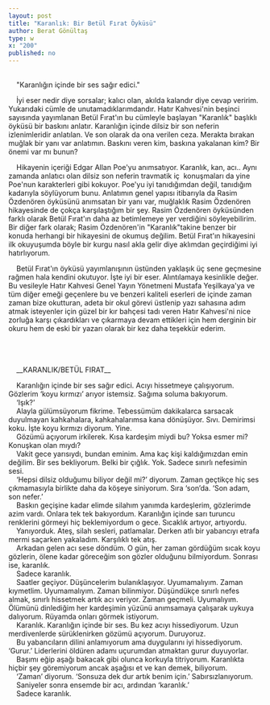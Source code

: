 ```yaml
---
layout: post
title: "Karanlık: Bir Betül Fırat Öyküsü"
author: Berat Gönültaş
type: w
x: "200"
published: no
---
```

<br/>
&nbsp;&nbsp;&nbsp;&nbsp;"Karanlığın içinde bir ses sağır edici."

&nbsp;&nbsp;&nbsp;&nbsp;İyi eser nedir diye sorsalar; kalıcı olan, akılda kalandır diye cevap veririm. Yukarıdaki cümle de unutamadıklarımdandır. Hatır Kahvesi'nin beşinci sayısında yayımlanan Betül Fırat'ın bu cümleyle başlayan "Karanlık" başlıklı öyküsü bir baskını anlatır. Karanlığın içinde dilsiz bir son neferin izlenimleridir anlatılan. Ve son olarak da ona verilen ceza. Merakta bırakan muğlak bir yanı var anlatımın. Baskını veren kim, baskına yakalanan kim? Bir önemi var mı bunun?

&nbsp;&nbsp;&nbsp;&nbsp;Hikayenin içeriği Edgar Allan Poe'yu anımsatıyor. Karanlık, kan, acı.. Aynı zamanda anlatıcı olan dilsiz son neferin travmatik iç  konuşmaları da yine Poe'nun karakterleri gibi kokuyor. Poe'yu iyi tanıdığımdan değil, tanıdığım kadarıyla söylüyorum bunu. Anlatımın genel yapısı itibarıyla da Rasim Özdenören öyküsünü anımsatan bir yanı var, muğlaklık Rasim Özdenören hikayesinde de çokça karşılaştığım bir şey. Rasim Özdenören öyküsünden farklı olarak Betül Fırat'ın daha az betimlemeye yer verdiğini söyleyebilirim. Bir diğer fark olarak; Rasim Özdenören'in "Karanlık"takine benzer bir konuda herhangi bir hikayesini de okumuş değilim. Betül Fırat'ın hikayesini ilk okuyuşumda böyle bir kurgu nasıl akla gelir diye aklımdan geçirdiğimi iyi hatırlıyorum.

&nbsp;&nbsp;&nbsp;&nbsp;Betül Fırat'ın öyküsü yayımlanışının üstünden yaklaşık üç sene geçmesine rağmen hala kendini okutuyor. İşte iyi bir eser. Alıntılamaya kesinlikle değer. Bu vesileyle Hatır Kahvesi Genel Yayın Yönetmeni Mustafa Yeşilkaya'ya ve tüm diğer emeği geçenlere bu ve benzeri kaliteli eserleri de içinde zaman zaman bize okutturan, adeta bir okul görevi üstlenip yazı sahasına adım atmak isteyenler için güzel bir kır bahçesi tadı veren Hatır Kahvesi'ni nice zorluğa karşı çıkardıkları ve çıkarmaya devam ettikleri için hem derginin bir okuru hem de eski bir yazarı olarak bir kez daha teşekkür ederim.

<br/>
<br/>
<br/>
&nbsp;&nbsp;&nbsp;&nbsp;__KARANLIK/BETÜL FIRAT__

&nbsp;&nbsp;&nbsp;&nbsp;Karanlığın içinde bir ses sağır edici. Acıyı hissetmeye çalışıyorum. Gözlerim ‘koyu kırmızı’ arıyor istemsiz. Sağıma soluma bakıyorum.  
&nbsp;&nbsp;&nbsp;&nbsp;‘Işık?’  
&nbsp;&nbsp;&nbsp;&nbsp;Alayla gülümsüyorum fikrime. Tebessümüm dakikalarca sarsacak duyulmayan kahkahalara, kahkahalarımsa kana dönüşüyor. Sıvı. Demirimsi koku. İşte koyu kırmızı diyorum. Yine.  
&nbsp;&nbsp;&nbsp;&nbsp;Gözümü açıyorum irkilerek. Kısa kardeşim miydi bu? Yoksa esmer mi? Konuşkan olan mıydı?  
&nbsp;&nbsp;&nbsp;&nbsp;Vakit gece yarısıydı, bundan eminim. Ama kaç kişi kaldığımızdan emin değilim. Bir ses bekliyorum. Belki bir çığlık. Yok. Sadece sınırlı nefesimin sesi.  
&nbsp;&nbsp;&nbsp;&nbsp;‘Hepsi dilsiz olduğumu biliyor değil mi?’ diyorum. Zaman geçtikçe hiç ses çıkmamasıyla birlikte daha da köşeye siniyorum. Sıra ‘son’da. ‘Son adam, son nefer.’  
&nbsp;&nbsp;&nbsp;&nbsp;Baskın geçişine kadar elimde silahım yanımda kardeşlerim, gözlerimde azim vardı. Onlara tek tek bakıyordum. Karanlığın içinde sarı turuncu renklerini görmeyi hiç beklemiyordum o gece. Sıcaklık artıyor, artıyordu.  
&nbsp;&nbsp;&nbsp;&nbsp;Yanıyorduk. Ateş, silah sesleri, patlamalar. Derken atlı bir yabancıyı etrafa mermi saçarken yakaladım. Karşılıklı tek atış.  
&nbsp;&nbsp;&nbsp;&nbsp;Arkadan gelen acı sese döndüm. O gün, her zaman gördüğüm sıcak koyu gözlerin, ölene kadar göreceğim son gözler olduğunu bilmiyordum. Sonrası ise, karanlık.  
&nbsp;&nbsp;&nbsp;&nbsp;Sadece karanlık.  
&nbsp;&nbsp;&nbsp;&nbsp;Saatler geçiyor. Düşüncelerim bulanıklaşıyor. Uyumamalıyım. Zaman kıymetlim. Uyumamalıyım. Zaman bilinmiyor. Düşündükçe sınırlı nefes almak, sınırlı hissetmek artık acı veriyor. Zaman geçmeli. Uyumalıyım. Ölümünü dinlediğim her kardeşimin yüzünü anımsamaya çalışarak uykuya dalıyorum. Rüyamda onları görmek istiyorum.  
&nbsp;&nbsp;&nbsp;&nbsp;Karanlık. Karanlığın içinde bir ses. Bu kez acıyı hissediyorum. Uzun merdivenlerde sürüklenirken gözümü açıyorum. Duruyoruz.  
&nbsp;&nbsp;&nbsp;&nbsp;Bu yabancıların dilini anlamıyorum ama duygularını iyi hissediyorum. ‘Gurur.’ Liderlerini öldüren adamı uçurumdan atmaktan gurur duyuyorlar.  
&nbsp;&nbsp;&nbsp;&nbsp;Başımı eğip aşağı bakacak gibi olunca korkuyla titriyorum. Karanlıkta hiçbir şey göremiyorum ancak aşağısı et ve kan demek, biliyorum.  
&nbsp;&nbsp;&nbsp;&nbsp;‘Zaman’ diyorum. ‘Sonsuza dek dur artık benim için.’ Sabırsızlanıyorum.  
&nbsp;&nbsp;&nbsp;&nbsp;Saniyeler sonra ensemde bir acı, ardından ‘karanlık.’  
&nbsp;&nbsp;&nbsp;&nbsp;Sadece karanlık.  
